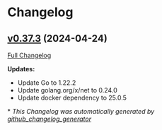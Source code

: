 # Changelog

## [v0.37.3](https://github.com/aws-observability/aws-otel-collector/tree/v0.37.3) (2024-04-24)

[Full Changelog](https://github.com/aws-observability/aws-otel-collector/compare/v0.37.2...v0.37.3)

**Updates:**

- Update Go to 1.22.2
- Update golang.org/x/net to 0.24.0
- Update docker dependency to 25.0.5



\* *This Changelog was automatically generated by [github_changelog_generator](https://github.com/github-changelog-generator/github-changelog-generator)*
